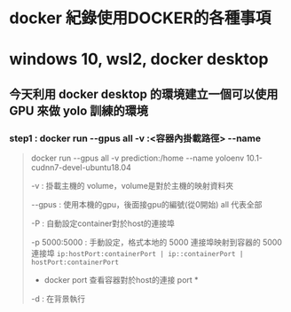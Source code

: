 # docker 紀錄使用DOCKER的各種事項  
# windows 10, wsl2, docker desktop

## 今天利用 docker desktop 的環境建立一個可以使用 GPU 來做 yolo 訓練的環境 

### step1 : docker run --gpus all -v <volume name>:<容器內掛載路徑> --name <container name> <image> 
> docker run --gpus all -v prediction:/home --name yoloenv 10.1-cudnn7-devel-ubuntu18.04
>
> -v : 掛載主機的 volume，volume是對於主機的映射資料夾 
>
> --gpus : 使用本機的gpu，後面接gpu的編號(從0開始) all 代表全部 
> 
> -P : 自動設定container對於host的連接埠
> 
> -p 5000:5000 : 手動設定，格式本地的 5000 連接埠映射到容器的 5000 連接埠
> `ip:hostPort:containerPort | ip::containerPort | hostPort:containerPort` 
> * docker port <container name> 查看容器對於host的連接 port *
>
> -d : 在背景執行
